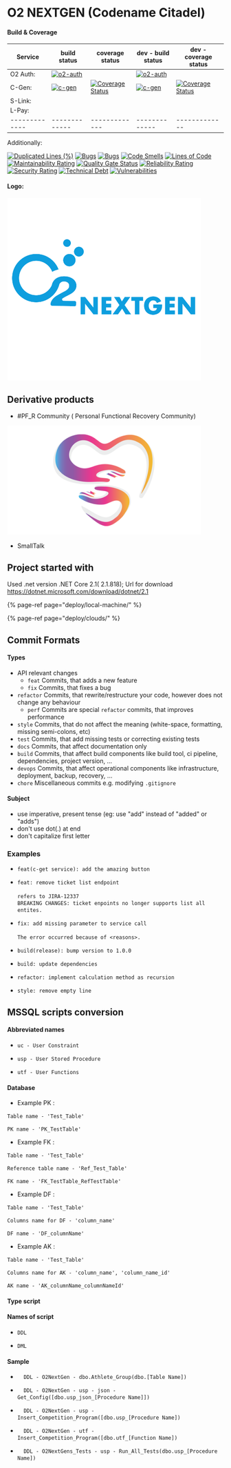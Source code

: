 # O2 NEXTGEN (Codename Citadel)

#### Build & Coverage


| Service | build status | coverage status | dev - build status | dev - coverage status |
| ------------- | ------------- | ------------- | ------------- | ------------- |
| O2 Auth: | [![o2-auth](https://github.com/LiveDevTeam/O2NextGen/actions/workflows/o2-auth.yml/badge.svg?branch=master)](https://github.com/LiveDevTeam/O2NextGen/actions/workflows/o2-auth.yml) |                |[![o2-auth](https://github.com/LiveDevTeam/O2NextGen/actions/workflows/o2-auth.yml/badge.svg?branch=dev)](https://github.com/LiveDevTeam/O2NextGen/actions/workflows/o2-auth.yml) |                |
| C-Gen: |[![c-gen](https://github.com/LiveDevTeam/O2NextGen/actions/workflows/c-gen.yml/badge.svg?branch=master)](https://github.com/LiveDevTeam/O2NextGen/actions/workflows/c-gen.yml) | [![Coverage Status](https://coveralls.io/repos/github/LiveDevTeam/O2NextGen/badge.svg?branch=master)](https://coveralls.io/github/LiveDevTeam/O2NextGen?branch=master) | [![c-gen](https://github.com/LiveDevTeam/O2NextGen/actions/workflows/c-gen.yml/badge.svg?branch=dev)](https://github.com/LiveDevTeam/O2NextGen/actions/workflows/c-gen.yml) | [![Coverage Status](https://coveralls.io/repos/github/LiveDevTeam/O2NextGen/badge.svg?branch=dev)](https://coveralls.io/github/LiveDevTeam/O2NextGen?branch=dev) | 
| S-Link: |                |                |                |                |
| L-Pay: |                |                |                |                |
| ------------- | ------------- |------------- | ------------- | ------------- |

Additionally:

[![Duplicated Lines (%)](https://sonarcloud.io/api/project_badges/measure?project=LiveDevTeam_O2NextGen&metric=duplicated_lines_density)](https://sonarcloud.io/summary/new_code?id=LiveDevTeam_O2NextGen)
[![Bugs](https://sonarcloud.io/api/project_badges/measure?project=LiveDevTeam_O2NextGen&metric=bugs)](https://sonarcloud.io/summary/new_code?id=LiveDevTeam_O2NextGen)
[![Bugs](https://sonarcloud.io/api/project_badges/measure?project=LiveDevTeam_O2NextGen&metric=bugs)](https://sonarcloud.io/summary/new_code?id=LiveDevTeam_O2NextGen)
[![Code Smells](https://sonarcloud.io/api/project_badges/measure?project=LiveDevTeam_O2NextGen&metric=code_smells)](https://sonarcloud.io/summary/new_code?id=LiveDevTeam_O2NextGen)
[![Lines of Code](https://sonarcloud.io/api/project_badges/measure?project=LiveDevTeam_O2NextGen&metric=ncloc)](https://sonarcloud.io/summary/new_code?id=LiveDevTeam_O2NextGen)
[![Maintainability Rating](https://sonarcloud.io/api/project_badges/measure?project=LiveDevTeam_O2NextGen&metric=sqale_rating)](https://sonarcloud.io/summary/new_code?id=LiveDevTeam_O2NextGen)
[![Quality Gate Status](https://sonarcloud.io/api/project_badges/measure?project=LiveDevTeam_O2NextGen&metric=alert_status)](https://sonarcloud.io/summary/new_code?id=LiveDevTeam_O2NextGen)
[![Reliability Rating](https://sonarcloud.io/api/project_badges/measure?project=LiveDevTeam_O2NextGen&metric=reliability_rating)](https://sonarcloud.io/summary/new_code?id=LiveDevTeam_O2NextGen)
[![Security Rating](https://sonarcloud.io/api/project_badges/measure?project=LiveDevTeam_O2NextGen&metric=security_rating)](https://sonarcloud.io/summary/new_code?id=LiveDevTeam_O2NextGen)
[![Technical Debt](https://sonarcloud.io/api/project_badges/measure?project=LiveDevTeam_O2NextGen&metric=sqale_index)](https://sonarcloud.io/summary/new_code?id=LiveDevTeam_O2NextGen)
[![Vulnerabilities](https://sonarcloud.io/api/project_badges/measure?project=LiveDevTeam_O2NextGen&metric=vulnerabilities)](https://sonarcloud.io/summary/new_code?id=LiveDevTeam_O2NextGen)


#### Logo:

<img width="450" src="design/o2nextgen/logos/Screen Shot 2021-10-08 at 12.31.26 AM.png">




## Derivative products
* #PF_R Community ( Personal Functional Recovery Community)

<img width="450" src="design/pfr-app/logo/pfr-logo_ration16x9.png">

* SmallTalk
 

## Project started with
Used .net version .NET Core 2.1( 2.1.818);
Url for download https://dotnet.microsoft.com/download/dotnet/2.1

{% page-ref page="deploy/local-machine/" %}

{% page-ref page="deploy/clouds/" %}


## Commit Formats
#### Types
* API relevant changes
    * `feat` Commits, that adds a new feature
    * `fix` Commits, that fixes a bug
* `refactor` Commits, that rewrite/restructure your code, however does not change any behaviour
    * `perf` Commits are special `refactor` commits, that improves performance
* `style` Commits, that do not affect the meaning (white-space, formatting, missing semi-colons, etc)
* `test` Commits, that add missing tests or correcting existing tests
* `docs` Commits, that affect documentation only
* `build` Commits, that affect build components like build tool, ci pipeline, dependencies, project version, ...
* `devops` Commits, that affect operational components like infrastructure, deployment, backup, recovery, ...
* `chore` Miscellaneous commits e.g. modifying `.gitignore`

#### Subject
* use imperative, present tense (eg: use "add" instead of "added" or "adds")
* don't use dot(.) at end
* don't capitalize first letter

### Examples
* ```
  feat(c-get service): add the amazing button
  ```
* ```
  feat: remove ticket list endpoint
  
  refers to JIRA-12337
  BREAKING CHANGES: ticket enpoints no longer supports list all entites.
  ```
* ```
  fix: add missing parameter to service call
  
  The error occurred because of <reasons>.
  ```
* ```
  build(release): bump version to 1.0.0
  ```
* ```
  build: update dependencies
  ```
* ```
  refactor: implement calculation method as recursion
  ```
* ```
  style: remove empty line
  ```
  
## MSSQL scripts conversion

#### Abbreviated names 

* ```
  uc - User Constraint
  ```
* ```
  usp - User Stored Procedure
  ```
* ```
  utf - User Functions
  ```

#### Database
* Example PK :  
```  
Table name - 'Test_Table'
```
``` 
PK name - 'PK_TestTable'
```

* Example FK :  
```
Table name - 'Test_Table'
``` 
```
Reference table name - 'Ref_Test_Table'
``` 
```
FK name - 'FK_TestTable_RefTestTable'
``` 

* Example DF :  
```
Table name - 'Test_Table'
``` 
```
Columns name for DF - 'column_name'
``` 
```
DF name - 'DF_columnName'
``` 

* Example AK :  
```
Table name - 'Test_Table'
``` 
```
Columns name for AK - 'column_name', 'column_name_id'
``` 
```
AK name - 'AK_columnName_columnNameId'
``` 

 
#### Type script 

#### Names of script

* ```
  DDL
  ```
* ```
  DML
   ```

#### Sample
* ```
    DDL - O2NextGen - dbo.Athlete_Group(dbo.[Table Name])
  ```
* ```
    DDL - O2NextGen - usp - json - Get_Config([dbo.usp_json_[Procedure Name]])
  ```
* ```
    DDL - O2NextGen - usp - Insert_Competition_Program([dbo.usp_[Procedure Name])
  ```
* ```
    DDL - O2NextGen - utf - Insert_Competition_Program([dbo.utf_[Function Name])
  ```
* ```
    DDL - O2NextGens_Tests - usp - Run_All_Tests(dbo.usp_[Procedure Name])
  ```
